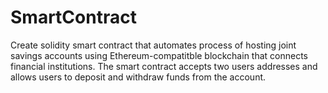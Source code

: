 # SmartContract
Create solidity smart contract that automates process of hosting joint savings accounts using Ethereum-compatitble blockchain that connects financial institutions. The smart contract accepts two users addresses and allows users to deposit and withdraw funds from the account.
